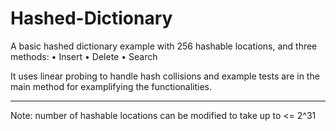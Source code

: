 # Hashed-Dictionary
A basic hashed dictionary example with 256 hashable locations, and three methods: • Insert • Delete • Search

It uses linear probing to handle hash collisions and example tests are in the main method for examplifying the functionalities.

------------------------------------------------------------------------------------------------------------------------
Note: number of hashable locations can be modified to take up to &lt;= 2^31

